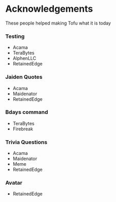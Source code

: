 # Acknowledgements

These people helped making Tofu what it is today

### Testing

- Acama
- TeraBytes
- AlphenLLC
- RetainedEdge

### Jaiden Quotes

- Acama
- Maidenator
- RetainedEdge

### Bdays command

- TeraBytes
- Firebreak

### Trivia Questions

- Acama
- Maidenator
- Meme
- RetainedEdge

### Avatar

- RetainedEdge
